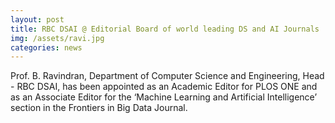 ```yaml
---
layout: post
title: RBC DSAI @ Editorial Board of world leading DS and AI Journals
img: /assets/ravi.jpg
categories: news
---
```

Prof. B. Ravindran, Department of Computer Science and Engineering, Head - RBC DSAI, has been appointed as an Academic Editor for PLOS ONE and as an Associate Editor for the  ‘Machine Learning and Artificial Intelligence’ section in the Frontiers in Big Data Journal. 
